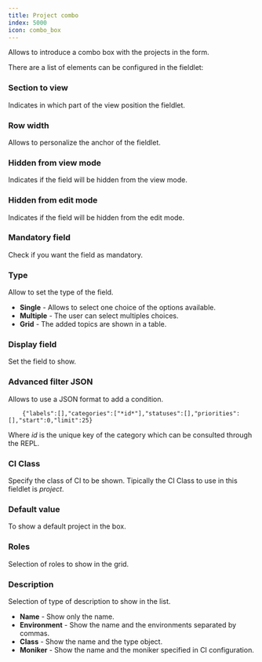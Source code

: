```yaml
---
title: Project combo
index: 5000
icon: combo_box
---
```


Allows to introduce a combo box with the projects in the form.

There are a list of elements can be configured in the fieldlet:

### Section to view

Indicates in which part of the view position the fieldlet.

### Row width

Allows to personalize the anchor of the fieldlet.

### Hidden from view mode

Indicates if the field will be hidden from the view mode.

### Hidden from edit mode

Indicates if the field will be hidden from the edit mode.

### Mandatory field

Check if you want the field as mandatory.

### Type

Allow to set the type of the field.

- **Single** - Allows to select one choice of the options available.
- **Multiple** - The user can select multiples choices.
- **Grid** - The added topics are shown in a table.

### Display field

Set the field to show.

### Advanced filter JSON

Allows to use a JSON format to add a condition.

        {"labels":[],"categories":["*id*"],"statuses":[],"priorities":[],"start":0,"limit":25}

Where *id* is the unique key of the category which can be consulted through the REPL.

### CI Class

Specify the class of CI to be shown. 
Tipically the CI Class to use in this fieldlet is *project*.

### Default value

To show a default project in the box.

### Roles

Selection of roles to show in the grid.

### Description

Selection of type of description to show in the list. 

- **Name** - Show only the name.
- **Environment** - Show the name and the environments separated by commas.
- **Class** - Show the name and the type object.
- **Moniker** - Show the name and the moniker specified in CI configuration.
